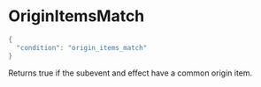 # OriginItemsMatch

```c#
{
  "condition": "origin_items_match"
}
```

Returns true if the subevent and effect have a common origin item.
